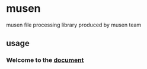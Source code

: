 # musen
musen file processing library produced by musen team
## usage
### Welcome to the [document](http://musendocs.musen.team)

